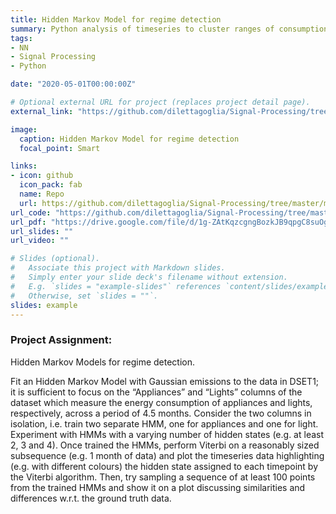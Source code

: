 ```yaml
---
title: Hidden Markov Model for regime detection
summary: Python analysis of timeseries to cluster ranges of consumption, using Hidden Markov Models with Gaussian emissions.
tags:
- NN
- Signal Processing
- Python

date: "2020-05-01T00:00:00Z"

# Optional external URL for project (replaces project detail page).
external_link: "https://github.com/dilettagoglia/Signal-Processing/tree/master/midterm2"

image:
  caption: Hidden Markov Model for regime detection
  focal_point: Smart

links:
- icon: github
  icon_pack: fab
  name: Repo
  url: https://github.com/dilettagoglia/Signal-Processing/tree/master/midterm2
url_code: "https://github.com/dilettagoglia/Signal-Processing/tree/master/midterm2"
url_pdf: "https://drive.google.com/file/d/1g-ZAtKqzcgngBozkJB9qpgC8suOgeHd7/view?usp=sharing"
url_slides: ""
url_video: ""

# Slides (optional).
#   Associate this project with Markdown slides.
#   Simply enter your slide deck's filename without extension.
#   E.g. `slides = "example-slides"` references `content/slides/example-slides.md`.
#   Otherwise, set `slides = ""`.
slides: example
---
```


### Project Assignment:

Hidden Markov Models for regime detection.

Fit an Hidden Markov Model with Gaussian emissions to the data in DSET1; it is sufficient to focus on the “Appliances” and “Lights” columns of the dataset which measure the energy consumption of appliances and lights, respectively, across a period of 4.5 months.
Consider the two columns in isolation, i.e. train two separate HMM, one for appliances and one for light.
Experiment with HMMs with a varying number of hidden states (e.g. at least 2, 3 and 4).
Once trained the HMMs, perform Viterbi on a reasonably sized subsequence (e.g. 1 month of data) and plot the timeseries data highlighting (e.g. with different colours) the hidden state assigned to each timepoint by the Viterbi algorithm.
Then, try sampling a sequence of at least 100 points from the trained HMMs and show it on a plot discussing similarities and differences w.r.t. the ground truth data.
